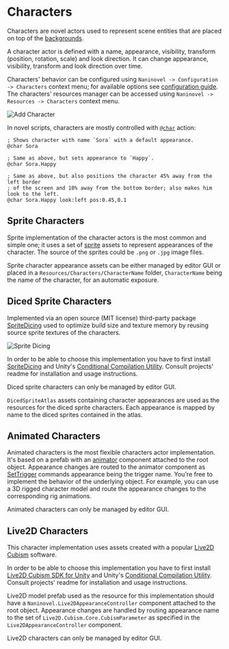 # Characters 

Characters are novel actors used to represent scene entities that are placed on top of the [backgrounds](/guide/backgrounds.md). 

A character actor is defined with a name, appearance, visibility, transform (position, rotation, scale) and look direction. It can change appearance, visibility, transform and look direction over time.

Characters' behavior can be configured using `Naninovel -> Configuration -> Characters` context menu; for available options see [configuration guide](/guide/configuration.md#characters). The characters' resources manager can be accessed using `Naninovel -> Resources -> Characters` context menu.

![Add Character](/guide/add-character.png)

In novel scripts, characters are mostly controlled with [`@char`](/api/#char) action:

```
; Shows character with name `Sora` with a default appearance.
@char Sora

; Same as above, but sets appearance to `Happy`.
@char Sora.Happy

; Same as above, but also positions the character 45% away from the left border
; of the screen and 10% away from the bottom border; also makes him look to the left.
@char Sora.Happy look:left pos:0.45,0.1
```


## Sprite Characters 

Sprite implementation of the character actors is the most common and simple one; it uses a set of [sprite](https://docs.unity3d.com/Manual/Sprites) assets to represent appearances of the character. The source of the sprites could be `.png` or `.jpg` image files. 

Sprite character appearance assets can be either managed by editor GUI or placed in a `Resources/Characters/CharacterName` folder, `CharacterName` being the name of the character, for an automatic exposure. 

## Diced Sprite Characters

Implemented via an open source (MIT license) third-party package [SpriteDicing](https://github.com/Elringus/SpriteDicing) used to optimize build size and texture memory by reusing source sprite textures of the characters. 

![Sprite Dicing](https://i.gyazo.com/af08d141e7a08b6a8e2ef60c07332bbf.png)

In order to be able to choose this implementation you have to first install [SpriteDicing](https://github.com/Elringus/SpriteDicing) and Unity's [Conditional Compilation Utility](https://github.com/Unity-Technologies/ConditionalCompilationUtility). Consult projects' readme for installation and usage instructions.

Diced sprite characters can only be managed by editor GUI. 

`DicedSpriteAtlas` assets containing character appearances are used as the resources for the diced sprite characters. Each appearance is mapped by name to the diced sprites contained in the atlas.

## Animated Characters
	
Animated characters is the most flexible characters actor implementation. It's based on a prefab with an [animator](https://docs.unity3d.com/ScriptReference/Animator) component attached to the root object. Appearance changes are routed to the animator component as [SetTrigger](https://docs.unity3d.com/ScriptReference/Animator.SetTrigger.html) commands appearance being the trigger name. You're free to implement the behavior of the underlying object. For example, you can use a 3D rigged character model and route the appearance changes to the corresponding rig animations. 


Animated characters can only be managed by editor GUI.
## Live2D Characters

This character implementation uses assets created with a popular [Live2D Cubism]( https://www.live2d.com) software. 

In order to be able to choose this implementation you have to first install [Live2D Cubism SDK for Unity](https://www.live2d.com/en/news/unity_full_release) and Unity's [Conditional Compilation Utility](https://github.com/Unity-Technologies/ConditionalCompilationUtility). Consult projects' readme for installation and usage instructions.

Live2D model prefab used as the resource for this implementation should have a `Naninovel.Live2DAppearanceController` component attached to the root object. Appearance changes are handled by routing appearance name to the set of `Live2D.Cubism.Core.CubismParameter` as specified in the `Live2DAppearanceController` component.

Live2D characters can only be managed by editor GUI.

